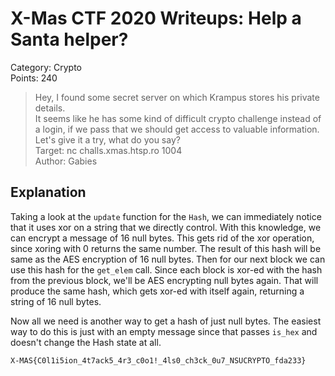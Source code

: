 # X-Mas CTF 2020 Writeups: Help a Santa helper?

Category: Crypto<br>
Points: 240

> Hey, I found some secret server on which Krampus stores his private details.<br>
> It seems like he has some kind of difficult crypto challenge instead of a login, if we pass that we should get access to valuable information.<br>
> Let's give it a try, what do you say?<br>
> Target: nc challs.xmas.htsp.ro 1004<br>
> Author: Gabies

## Explanation
Taking a look at the `update` function for the `Hash`, we can immediately notice that it uses xor on a string that we directly control.
With this knowledge, we can encrypt a message of 16 null bytes.
This gets rid of the xor operation, since xoring with 0 returns the same number.
The result of this hash will be same as the AES encryption of 16 null bytes.
Then for our next block we can use this hash for the `get_elem` call.
Since each block is xor-ed with the hash from the previous block, we'll be AES encrypting null bytes again.
That will produce the same hash, which gets xor-ed with itself again, returning a string of 16 null bytes.

Now all we need is another way to get a hash of just null bytes.
The easiest way to do this is just with an empty message since that passes `is_hex` and doesn't change the Hash state at all.

`X-MAS{C0l1i5ion_4t7ack5_4r3_c0o1!_4ls0_ch3ck_0u7_NSUCRYPTO_fda233}`
